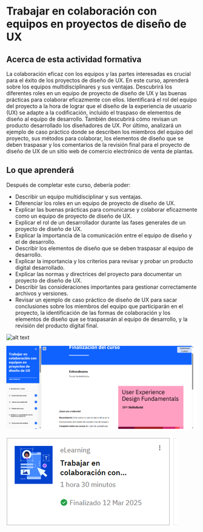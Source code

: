 # Trabajar en colaboración con equipos en proyectos de diseño de UX

## Acerca de esta actividad formativa

La colaboración eficaz con los equipos y las partes interesadas es crucial para el éxito de los proyectos de diseño de UX. En este curso, aprenderá sobre los equipos multidisciplinares y sus ventajas. Descubrirá los diferentes roles en un equipo de proyecto de diseño de UX y las buenas prácticas para colaborar eficazmente con ellos. Identificará el rol del equipo del proyecto a la hora de lograr que el diseño de la experiencia de usuario (UX) se adapte a la codificación, incluido el traspaso de elementos de diseño al equipo de desarrollo. También descubrirá cómo revisan un producto desarrollado los diseñadores de UX. Por último, analizará un ejemplo de caso práctico donde se describen los miembros del equipo del proyecto, sus métodos para colaborar, los elementos de diseño que se deben traspasar y los comentarios de la revisión final para el proyecto de diseño de UX de un sitio web de comercio electrónico de venta de plantas.

## Lo que aprenderá

Después de completar este curso, debería poder:

- Describir un equipo multidisciplinar y sus ventajas.
- Diferenciar los roles en un equipo de proyecto de diseño de UX.
- Explicar las buenas prácticas para comunicarse y colaborar eficazmente como un equipo de proyecto de diseño de UX.
- Explicar el rol de un desarrollador durante las fases generales de un proyecto de diseño de UX.
- Explicar la importancia de la comunicación entre el equipo de diseño y el de desarrollo.
- Describir los elementos de diseño que se deben traspasar al equipo de desarrollo.
- Explicar la importancia y los criterios para revisar y probar un producto digital desarrollado.
- Explicar las normas y directrices del proyecto para documentar un proyecto de diseño de UX.
- Describir las consideraciones importantes para gestionar correctamente archivos y versiones.
- Revisar un ejemplo de caso práctico de diseño de UX para sacar conclusiones sobre los miembros del equipo que participarán en el proyecto, la identificación de las formas de colaboración y los elementos de diseño que se traspasarán al equipo de desarrollo, y la revisión del producto digital final.


![alt text](Imagenes/Modulo6Reseña.png)


![alt text](Imagenes/Modulo6Certificado.png)


![alt text](Imagenes/Modulo6Fin.png)